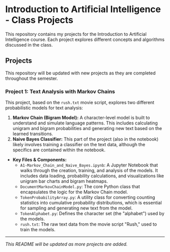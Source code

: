 # Introduction to Artificial Intelligence - Class Projects

This repository contains my projects for the Introduction to Artificial Intelligence course. Each project explores different concepts and algorithms discussed in the class.

## Projects

This repository will be updated with new projects as they are completed throughout the semester.

### Project 1: Text Analysis with Markov Chains

This project, based on the `rush.txt` movie script, explores two different probabilistic models for text analysis:

1.  **Markov Chain (Bigram Model):** A character-level model is built to understand and simulate language patterns. This includes calculating unigram and bigram probabilities and generating new text based on the learned transitions.
2.  **Naive Bayes Classifier:** This part of the project (also in the notebook) likely involves training a classifier on the text data, although the specifics are contained within the notebook.

*   **Key Files & Components:**
    *   `A1-Markov_Chain_and_Naive_Bayes.ipynb`: A Jupyter Notebook that walks through the creation, training, and analysis of the models. It includes data loading, probability calculations, and visualizations like unigram bar charts and bigram heatmaps.
    *   `DocumentMarkovChainModel.py`: The core Python class that encapsulates the logic for the Markov Chain model.
    *   `TokenProbabilityArray.py`: A utility class for converting counting statistics into cumulative probability distributions, which is essential for sampling and generating new text from the model.
    *   `TokenAlphabet.py`: Defines the character set (the "alphabet") used by the models.
    *   `rush.txt`: The raw text data from the movie script "Rush," used to train the models.

---
*This README will be updated as more projects are added.*